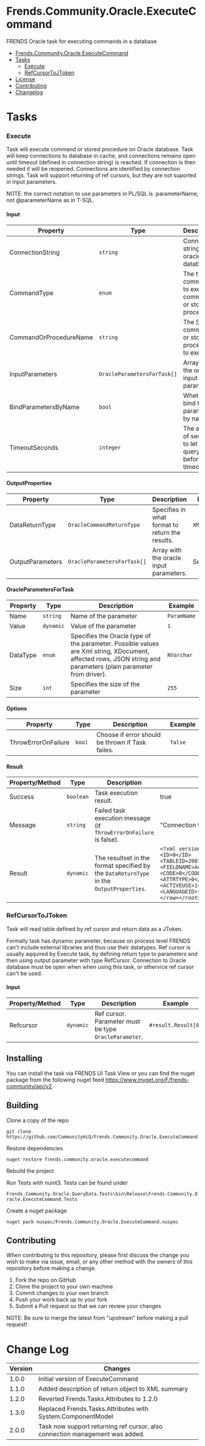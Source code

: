 # Frends.Community.Oracle.ExecuteCommand

FRENDS Oracle task for executing commands in a database

- [Frends.Community.Oracle.ExecuteCommand](#frendscommunityoracleexecutecommand)
- [Tasks](#tasks)
  - [Execute](#execute)
  - [RefCursorToJToken](#refcursortojtoken)
- [License](#license)
- [Contributing](#contributing)
- [Changelog](#changelog)


# Tasks

### Execute

Task will execute command or stored procedure on Oracle database. Task will keep connections to database in cache, and connections remains open until timeout (defined in connection string) is reached. If connection is then needed it will be reopened. Connections are identified by connection strings. Task will support returning of ref cursors, but they are not suported in input parameters.

NOTE: the correct notation to use parameters in PL/SQL is :parameterName, not @parameterName as in T-SQL.


#### Input

| Property             | Type                 | Description                          | Example |
| ---------------------| ---------------------| ------------------------------------ | ----- |
| ConnectionString | `string` | Connection string to the oracle database. | `Data Source=localhost;User Id=<userid>;Password=<password>;Persist Security Info=True;` |
| CommandType | `enum` | The type of command to execute: command or stored procedure. | `Command` |
| CommandOrProcedureName | `string` | The SQL command or stored procedure to execute. | `INSERT INTO TestTable (textField) VALUES (:param1)` |
| InputParameters | `OracleParametersForTask[]` |  Array with the oracle input parameters. | See bellow. |
| BindParametersByName | `bool` | Whether to bind the parameters by name. | `false` |
| TimeoutSeconds | `integer` | The amount of seconds to let a query run before timeout. | `60` |

#### OutputProperties

| Property             | Type                 | Description                          | Example |
| ---------------------| ---------------------| ------------------------------------ | ----- |
| DataReturnType | `OracleCommandReturnType` | Specifies in what format to return the results. | `XMLDocument` |
| OutputParameters | `OracleParametersForTask[]` |  Array with the oracle input parameters. | See bellow. |


#### OracleParametersForTask

| Property             | Type                 | Description                          | Example |
| ---------------------| ---------------------| ------------------------------------ | ----- |
| Name | `string` | Name of the parameter | `ParamName` |
| Value | `dynamic` | Value of the parameter | `1` |
| DataType | `enum` | Specifies the Oracle type of the parameter. Possible values are Xml string, XDocument, affected rows, JSON string and parameters (plain parameter from driver). | `NVarchar` |
| Size | `int` | Specifies the size of the parameter | `255` |

#### Options

| Property             | Type                 | Description                          | Example |
| ---------------------| ---------------------| ------------------------------------ | ----- |
| ThrowErrorOnFailure | `bool` | Choose if error should be thrown if Task failes. | `false` |

#### Result

| Property/Method | Type | Description | Example |
| ---------------------| ---------------------| ----------------------- | -------- |
| Success | `boolean` | Task execution result. | true |
| Message | `string` | Failed task execution message (if `ThrowErrorOnFailure` is false). | "Connection failed" |
| Result | `dynamic` | The resultset in the format specified by the `DataReturnType` in the `OutputProperties`. | `<?xml version="1.0"?><root> <row>  <ID>0</ID>  <TABLEID>20013</TABLEID>  <FIELDNAME>AdminStatus</FIELDNAME>  <CODE>0</CODE>  <ATTRTYPE>0</ATTRTYPE>  <ACTIVEUSE>1</ACTIVEUSE>  <LANGUAGEID>fin</LANGUAGEID> </row></root>`|
 
### RefCursorToJToken

Task will read table defined by ref cursor and return data as a JToken.

Formally task has dynamic parameter, because on process level FRENDS can't include external libraries and thus use their datatypes. Ref cursor is usually aqquired by Execute task, by defining return type to parameters and then using output parameter with type RefCursor. Connection to Oracle database must be open when when using this task, or othervice ref cursor can't be used.

#### Input

| Property/Method | Type | Description | Example |
| ---------------------| ---------------------| ----------------------- | -------- |
| Refcursor | `dynamic`  | Ref cursor. Parameter must be type `OracleParameter`. | `#result.Result[0]` |


## Installing
You can install the task via FRENDS UI Task View or you can find the nuget package from the following nuget feed https://www.myget.org/F/frends-community/api/v2.

## Building
Clone a copy of the repo

`git clone https://github.com/CommunityHiQ/Frends.Community.Oracle.ExecuteCommand`

Restore dependencies

`nuget restore frends.community.oracle.executecommand`

Rebuild the project

Run Tests with nunit3. Tests can be found under

`Frends.Community.Oracle.QueryData.Tests\bin\Release\Frends.Community.Oracle.ExecuteCommand.Tests`

Create a nuget package

`nuget pack nuspec/Frends.Community.Oracle.ExecuteCommand.nuspec`

## Contributing
When contributing to this repository, please first discuss the change you wish to make via issue, email, or any other method with the owners of this repository before making a change.

1. Fork the repo on GitHub
2. Clone the project to your own machine
3. Commit changes to your own branch
4. Push your work back up to your fork
5. Submit a Pull request so that we can review your changes

NOTE: Be sure to merge the latest from "upstream" before making a pull request!

# Change Log

| Version             | Changes                 |
| ---------------------| ---------------------|
| 1.0.0 | Initial version of ExecuteCommand |
| 1.1.0 | Added description of return object to XML summary |
| 1.2.0 | Reverted Frends.Tasks.Attributes to 1.2.0 |
| 1.3.0 | Replaced Frends.Tasks.Attributes with System.ComponentModel |
| 2.0.0 | Task now support returning ref cursor, also connection management was added.|

